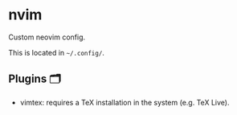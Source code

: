 # nvim

Custom neovim config.

This is located in `~/.config/`.

## Plugins 🗂️

- vimtex: requires a TeX installation in the system (e.g. TeX Live).
